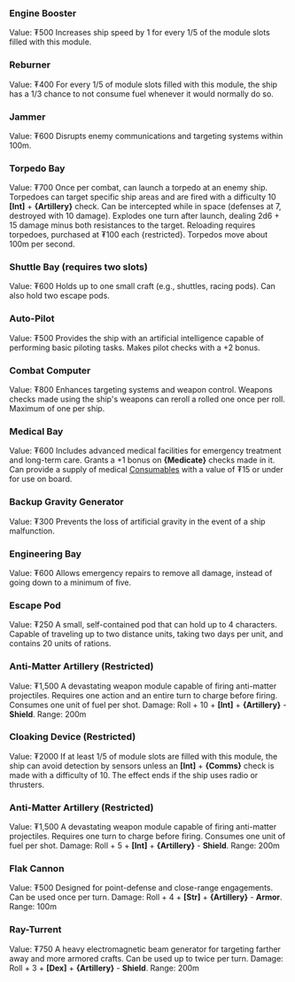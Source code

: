 ### Engine Booster
Value: ₮500
Increases ship speed by 1 for every 1/5 of the module slots filled with this module. 
### Reburner
Value: ₮400
For every 1/5 of module slots filled with this module, the ship has a 1/3 chance to not consume fuel whenever it would normally do so.
### Jammer
Value: ₮600
Disrupts enemy communications and targeting systems within 100m.
### Torpedo Bay
Value: ₮700
Once per combat, can launch a torpedo at an enemy ship. Torpedoes can target specific ship areas and are fired with a difficulty 10 **\[Int\]** + **{Artillery}** check. Can be intercepted while in space (defenses at 7, destroyed with 10 damage). Explodes one turn after launch, dealing 2d6 + 15 damage minus both resistances to the target. Reloading requires torpedoes, purchased at ₮100 each {restricted}. Torpedos move about 100m per second.
### Shuttle Bay (requires two slots)
Value: ₮600
Holds up to one small craft (e.g., shuttles, racing pods). Can also hold two escape pods.
### Auto-Pilot
Value: ₮500
Provides the ship with an artificial intelligence capable of performing basic piloting tasks. Makes pilot checks with a +2 bonus.
### Combat Computer
Value: ₮800
Enhances targeting systems and weapon control. Weapons checks made using the ship's weapons can reroll a rolled one once per roll. Maximum of one per ship.
### Medical Bay
Value: ₮600
Includes advanced medical facilities for emergency treatment and long-term care. Grants a +1 bonus on **{Medicate}** checks made in it. Can provide a supply of medical [Consumables](/Items/Consumables.md) with a value of ₮15 or under for use on board.
### Backup Gravity Generator
Value: ₮300
Prevents the loss of artificial gravity in the event of a ship malfunction.
### Engineering Bay
Value: ₮600
Allows emergency repairs to remove all damage, instead of going down to a minimum of five. 
### Escape Pod
Value: ₮250
A small, self-contained pod that can hold up to 4 characters. Capable of traveling up to two distance units, taking two days per unit, and contains 20 units of rations.  
### Anti-Matter Artillery (Restricted)
Value: ₮1,500
A devastating weapon module capable of firing anti-matter projectiles. Requires one action and an entire turn to charge before firing. Consumes one unit of fuel per shot.
Damage: Roll + 10 + **\[Int\]** + **{Artillery}** - **Shield**.
Range: 200m
### Cloaking Device (Restricted)
Value: ₮2000
If at least 1/5 of module slots are filled with this module, the ship can avoid detection by sensors unless an **\[Int\]** + **{Comms}** check is made with a difficulty of 10. The effect ends if the ship uses radio or thrusters.
### Anti-Matter Artillery (Restricted)
Value: ₮1,500
A devastating weapon module capable of firing anti-matter projectiles. Requires one turn to charge before firing. Consumes one unit of fuel per shot.
Damage: Roll + 5 + **\[Int\]** + **{Artillery}** - **Shield**.
Range: 200m
### Flak Cannon
Value: ₮500
Designed for point-defense and close-range engagements. Can be used once per turn.
Damage: Roll + 4 + **\[Str\]** + **{Artillery}** - **Armor**.
Range: 100m
### Ray-Turrent
Value: ₮750
A heavy electromagnetic beam generator for targeting farther away and more armored crafts. Can be used up to twice per turn.
Damage: Roll + 3 + **\[Dex\]** + **{Artillery}** - **Shield**.
Range: 200m